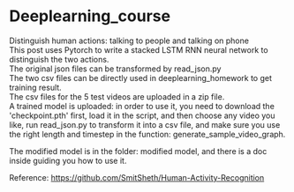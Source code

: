 # Deeplearning_course
Distinguish human actions: talking to people and talking on phone <br />
This post uses Pytorch to write a stacked LSTM RNN neural network to distinguish the two actions. <br />
The original json files can be transformed by read_json.py <br />
The two csv files can be directly used in deeplearning_homework to get training result. <br />
The csv files for the 5 test videos are uploaded in a zip file. <br />
A trained model is uploaded: in order to use it, you need to download the 'checkpoint.pth' first, load it in the script, and then choose any video you like, run read_json.py to transform it into a csv file, and make sure you use the right length and timestep in the function: generate_sample_video_graph. <br />

The modified model is in the folder: modified model, and there is a doc inside guiding you how to use it. </br>


Reference: https://github.com/SmitSheth/Human-Activity-Recognition
